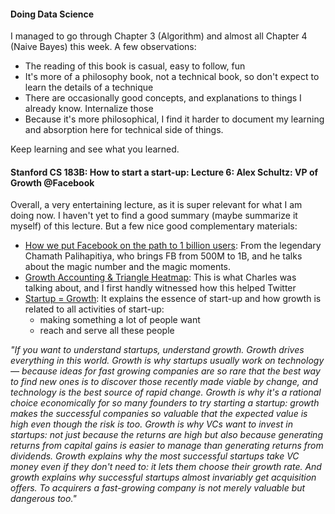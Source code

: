 #### Doing Data Science

I managed to go through Chapter 3 (Algorithm) and almost all Chapter 4 (Naive Bayes) this week. A few observations:

* The reading of this book is casual, easy to follow, fun
* It's more of a philosophy book, not a technical book, so don't expect to learn the details of a technique
* There are occasionally good concepts, and explanations to things I already know. Internalize those
* Because it's more philosophical, I find it harder to document my learning and absorption here for technical side of things.

Keep learning and see what you learned.


#### Stanford CS 183B: How to start a start-up: Lecture 6: Alex Schultz: VP of Growth @Facebook

Overall, a very entertaining lecture, as it is super relevant for what I am doing now. I haven't yet to find a good summary (maybe summarize it myself) of this lecture. But a few nice good complementary materials:

* [How we put Facebook on the path to 1 billion users]: From the legendary Chamath Palihapitiya, who brings FB from 500M to 1B, and he talks about the magic number and the magic moments.
* [Growth Accounting & Triangle Heatmap]: This is what Charles was talking about, and I first handly witnessed how this helped Twitter
* [Startup = Growth]: It explains the essence of start-up and how growth is related to all activities of start-up:
	* making something a lot of people want
	* reach and serve all these people 

_"If you want to understand startups, understand growth. Growth drives everything in this world. Growth is why startups usually work on technology — because ideas for fast growing companies are so rare that the best way to find new ones is to discover those recently made viable by change, and technology is the best source of rapid change. Growth is why it's a rational choice economically for so many founders to try starting a startup: growth makes the successful companies so valuable that the expected value is high even though the risk is too. Growth is why VCs want to invest in startups: not just because the returns are high but also because generating returns from capital gains is easier to manage than generating returns from dividends. Growth explains why the most successful startups take VC money even if they don't need to: it lets them choose their growth rate. And growth explains why successful startups almost invariably get acquisition offers. To acquirers a fast-growing company is not merely valuable but dangerous too."_


[How we put Facebook on the path to 1 billion users]: https://www.youtube.com/watch?v=raIUQP71SBU&feature=youtu.be&t=29s
[Growth Accounting & Triangle Heatmap]: https://www.facebook.com/photo.php?v=3707283286197
[Startup = Growth]: http://www.paulgraham.com/growth.html